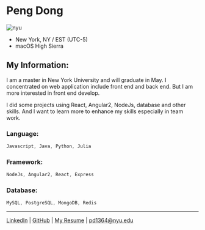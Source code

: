 # Peng Dong
![nyu](https://i.imgur.com/Z54W1hg.png)
* New York, NY / EST (UTC-5)
* macOS High Sierra


## My Information:
I am a master in New York University and will graduate in May. 
I concentrated on web application include front end and back end. But I am more interested in front end develop.


I did some projects using React, Angular2, NodeJs, database and other skills. And I want to learn more to enhance my skills especially in team work.

### Language:
~~~javascript
Javascript, Java, Python, Julia
~~~
### Framework:
~~~javascript
NodeJs, Angular2, React, Express
~~~
### Database:
~~~javascript
MySQL, PostgreSQL, MongoDB, Redis
~~~

***
[LinkedIn](http://linkedin.com/in/pdong92) | [GitHub](https://github.com/dongpeng92) | [My Resume](https://imgur.com/bSv8zAV) | [pd1364@nyu.edu](pd1364@nyu.edu)
